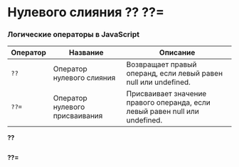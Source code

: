 # Нулевого слияния ?? ??=

### Логические операторы в JavaScript

| Оператор | Название | Описание |
| --- | --- | --- |
| `??` | Оператор нулевого слияния | Возвращает правый операнд, если левый равен null или undefined. |
| `??=` | Оператор нулевого присваивания | Присваивает значение правого операнда, если левый равен null или undefined. |

**??**


```js
```

**??=**

```js
```

